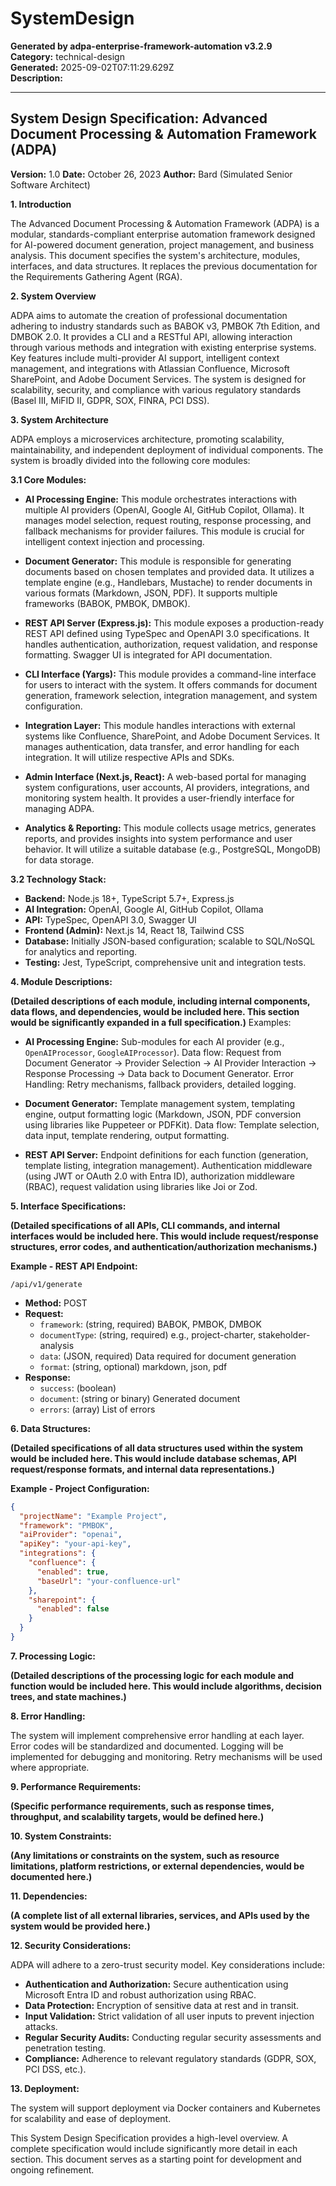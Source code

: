 # SystemDesign

**Generated by adpa-enterprise-framework-automation v3.2.9**  
**Category:** technical-design  
**Generated:** 2025-09-02T07:11:29.629Z  
**Description:** 

---

## System Design Specification: Advanced Document Processing & Automation Framework (ADPA)

**Version:** 1.0
**Date:** October 26, 2023
**Author:** Bard (Simulated Senior Software Architect)


**1. Introduction**

The Advanced Document Processing & Automation Framework (ADPA) is a modular, standards-compliant enterprise automation framework designed for AI-powered document generation, project management, and business analysis.  This document specifies the system's architecture, modules, interfaces, and data structures.  It replaces the previous documentation for the Requirements Gathering Agent (RGA).

**2. System Overview**

ADPA aims to automate the creation of professional documentation adhering to industry standards such as BABOK v3, PMBOK 7th Edition, and DMBOK 2.0. It provides a CLI and a RESTful API, allowing interaction through various methods and integration with existing enterprise systems.  Key features include multi-provider AI support, intelligent context management, and integrations with Atlassian Confluence, Microsoft SharePoint, and Adobe Document Services.  The system is designed for scalability, security, and compliance with various regulatory standards (Basel III, MiFID II, GDPR, SOX, FINRA, PCI DSS).

**3. System Architecture**

ADPA employs a microservices architecture, promoting scalability, maintainability, and independent deployment of individual components. The system is broadly divided into the following core modules:

**3.1 Core Modules:**

* **AI Processing Engine:** This module orchestrates interactions with multiple AI providers (OpenAI, Google AI, GitHub Copilot, Ollama).  It manages model selection, request routing, response processing, and fallback mechanisms for provider failures.  This module is crucial for intelligent context injection and processing.

* **Document Generator:** This module is responsible for generating documents based on chosen templates and provided data. It utilizes a template engine (e.g., Handlebars, Mustache) to render documents in various formats (Markdown, JSON, PDF).  It supports multiple frameworks (BABOK, PMBOK, DMBOK).

* **REST API Server (Express.js):**  This module exposes a production-ready REST API defined using TypeSpec and OpenAPI 3.0 specifications. It handles authentication, authorization, request validation, and response formatting.  Swagger UI is integrated for API documentation.

* **CLI Interface (Yargs):** This module provides a command-line interface for users to interact with the system.  It offers commands for document generation, framework selection, integration management, and system configuration.

* **Integration Layer:** This module handles interactions with external systems like Confluence, SharePoint, and Adobe Document Services.  It manages authentication, data transfer, and error handling for each integration.  It will utilize respective APIs and SDKs.

* **Admin Interface (Next.js, React):** A web-based portal for managing system configurations, user accounts, AI providers, integrations, and monitoring system health.  It provides a user-friendly interface for managing ADPA.

* **Analytics & Reporting:** This module collects usage metrics, generates reports, and provides insights into system performance and user behavior.  It will utilize a suitable database (e.g.,  PostgreSQL, MongoDB) for data storage.

**3.2 Technology Stack:**

* **Backend:** Node.js 18+, TypeScript 5.7+, Express.js
* **AI Integration:** OpenAI, Google AI, GitHub Copilot, Ollama
* **API:** TypeSpec, OpenAPI 3.0, Swagger UI
* **Frontend (Admin):** Next.js 14, React 18, Tailwind CSS
* **Database:**  Initially JSON-based configuration; scalable to SQL/NoSQL for analytics and reporting.
* **Testing:** Jest, TypeScript, comprehensive unit and integration tests.


**4. Module Descriptions:**

**(Detailed descriptions of each module, including internal components, data flows, and dependencies, would be included here.  This section would be significantly expanded in a full specification.)**  Examples:

* **AI Processing Engine:**  Sub-modules for each AI provider (e.g., `OpenAIProcessor`, `GoogleAIProcessor`).  Data flow:  Request from Document Generator ->  Provider Selection -> AI Provider Interaction -> Response Processing -> Data back to Document Generator. Error Handling:  Retry mechanisms, fallback providers, detailed logging.

* **Document Generator:** Template management system, templating engine, output formatting logic (Markdown, JSON, PDF conversion using libraries like Puppeteer or PDFKit).  Data flow:  Template selection, data input, template rendering, output formatting.

* **REST API Server:**  Endpoint definitions for each function (generation, template listing, integration management).  Authentication middleware (using JWT or OAuth 2.0 with Entra ID), authorization middleware (RBAC), request validation using libraries like Joi or Zod.


**5. Interface Specifications:**

**(Detailed specifications of all APIs, CLI commands, and internal interfaces would be included here.  This would include request/response structures, error codes, and authentication/authorization mechanisms.)**

**Example - REST API Endpoint:**

`/api/v1/generate`

* **Method:** POST
* **Request:**
    * `framework`: (string, required)  BABOK, PMBOK, DMBOK
    * `documentType`: (string, required)  e.g., project-charter, stakeholder-analysis
    * `data`: (JSON, required)  Data required for document generation
    * `format`: (string, optional)  markdown, json, pdf
* **Response:**
    * `success`: (boolean)
    * `document`: (string or binary) Generated document
    * `errors`: (array) List of errors


**6. Data Structures:**

**(Detailed specifications of all data structures used within the system would be included here.  This would include database schemas, API request/response formats, and internal data representations.)**

**Example - Project Configuration:**

```json
{
  "projectName": "Example Project",
  "framework": "PMBOK",
  "aiProvider": "openai",
  "apiKey": "your-api-key",
  "integrations": {
    "confluence": {
      "enabled": true,
      "baseUrl": "your-confluence-url"
    },
    "sharepoint": {
      "enabled": false
    }
  }
}
```

**7. Processing Logic:**

**(Detailed descriptions of the processing logic for each module and function would be included here.  This would include algorithms, decision trees, and state machines.)**


**8. Error Handling:**

The system will implement comprehensive error handling at each layer.  Error codes will be standardized and documented.  Logging will be implemented for debugging and monitoring.  Retry mechanisms will be used where appropriate.

**9. Performance Requirements:**

**(Specific performance requirements, such as response times, throughput, and scalability targets, would be defined here.)**

**10. System Constraints:**

**(Any limitations or constraints on the system, such as resource limitations, platform restrictions, or external dependencies, would be documented here.)**

**11. Dependencies:**

**(A complete list of all external libraries, services, and APIs used by the system would be provided here.)**

**12. Security Considerations:**

ADPA will adhere to a zero-trust security model.  Key considerations include:

* **Authentication and Authorization:**  Secure authentication using Microsoft Entra ID and robust authorization using RBAC.
* **Data Protection:**  Encryption of sensitive data at rest and in transit.
* **Input Validation:**  Strict validation of all user inputs to prevent injection attacks.
* **Regular Security Audits:**  Conducting regular security assessments and penetration testing.
* **Compliance:**  Adherence to relevant regulatory standards (GDPR, SOX, PCI DSS, etc.).

**13. Deployment:**

The system will support deployment via Docker containers and Kubernetes for scalability and ease of deployment.


This System Design Specification provides a high-level overview.  A complete specification would include significantly more detail in each section.  This document serves as a starting point for development and ongoing refinement.
